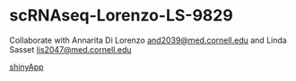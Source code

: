 # scRNAseq-Lorenzo-LS-9829

Collaborate with Annarita Di Lorenzo <and2039@med.cornell.edu> and Linda Sasset <lis2047@med.cornell.edu>

[shinyApp](https://weillcornellmed.shinyapps.io/Endothelial_cells_6/)

